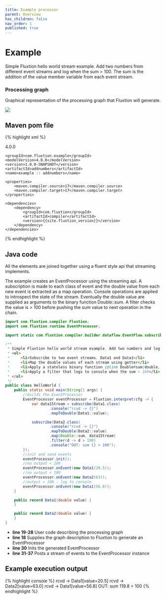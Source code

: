 ```yaml
---
title: Example processor
parent: Overview
has_children: false
nav_order: 1
published: true
---
```


# Example

Simple Fluxtion hello world stream example. Add two numbers from different event streams and log when the sum > 100.
The sum is the addition of the value member variable from each event stream.

### Processing graph

Graphical representation of the processing graph that Fluxtion will generate.

![](../images/helloworld_eventstream.png)

## Maven pom file

{% highlight xml %}
<?xml version="1.0" encoding="UTF-8"?>
<project xmlns="http://maven.apache.org/POM/4.0.0"
         xmlns:xsi="http://www.w3.org/2001/XMLSchema-instance"
         xsi:schemaLocation="http://maven.apache.org/POM/4.0.0 http://maven.apache.org/xsd/maven-4.0.0.xsd">
    <modelVersion>4.0.0</modelVersion>

    <groupId>com.fluxtion.example</groupId>
    <modelVersion>4.0.0</modelVersion>
    <version>1.0.0-SNAPSHOT</version>
    <artifactId>addnumbers</artifactId>
    <name>example :: addnumbers</name>

    <properties>
        <maven.compiler.source>17</maven.compiler.source>
        <maven.compiler.target>17</maven.compiler.target>
    </properties>

    <dependencies>
        <dependency>
            <groupId>com.fluxtion</groupId>
            <artifactId>compiler</artifactId>
            <version>{{site.fluxtion_version}}</version>
        </dependency>
    </dependencies>
</project>
{% endhighlight %}

## Java code

All the elements are joined together using a fluent style api that streaming implements.

The example creates an EventProcessor using the streaming api. A subscription is made to
each class of event and the double value from each new event is extracted as a map operation.
Console operations are applied to introspect the state of the stream. Eventually the double value are supplied as
arguments to the binary function Double::sum. A filter checks the value is > 100 before pushing the sum value to 
next operation in the chain.

```java
import com.fluxtion.compiler.Fluxtion;
import com.fluxtion.runtime.EventProcessor;

import static com.fluxtion.compiler.builder.dataflow.EventFlow.subscribe;

/**
 * Simple Fluxtion hello world stream example. Add two numbers and log when sum > 100
 * <ul>
 *     <li>Subscribe to two event streams, Data1 and Data1</li>
 *     <li>Map the double values of each stream using getter</li>
 *     <li>Apply a stateless binary function {@link Double#sum(double, double)}</li>
 *     <li>Apply a filter that logs to console when the sum > 100</li>
 * </ul>
 */
public class HelloWorld {
    public static void main(String[] args) {
        //builds the EventProcessor
        EventProcessor eventProcessor = Fluxtion.interpret(cfg -> {
            var data1Stream = subscribe(Data1.class)
                    .console("rcvd -> {}")
                    .mapToDouble(Data1::value);

            subscribe(Data2.class)
                    .console("rcvd -> {}")
                    .mapToDouble(Data2::value)
                    .map(Double::sum, data1Stream)
                    .filter(d -> d > 100)
                    .console("OUT: sum {} > 100");
        });
        //init and send events
        eventProcessor.init();
        //no output < 100
        eventProcessor.onEvent(new Data1(20.5));
        //no output < 100
        eventProcessor.onEvent(new Data2(63));
        //output > 100 - log to console
        eventProcessor.onEvent(new Data1(56.8));
    }

    public record Data1(double value) {
    }

    public record Data2(double value) {
    }
}
```

- **line 19-28** User code describing the processing graph
- **line 18** Supplies the graph description to Fluxtion to generate an EventProcessor
- **line 30** Inits the generated EventProcessor
- **line 31-37** Posts a stream of events to the EventProcessor instance

## Example execution output

{% highlight console %}
rcvd -> Data1[value=20.5]
rcvd -> Data2[value=63.0]
rcvd -> Data1[value=56.8]
OUT: sum 119.8 > 100
{% endhighlight %}
